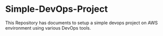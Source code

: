 # Simple-DevOps-Project

This Repository has documents to setup a simple devops project on AWS environment using various DevOps tools. 
